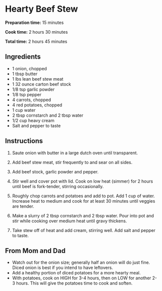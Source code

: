 # Hearty Beef Stew

**Preparation time:** 15 minutes

**Cook time:** 2 hours 30 minutes

**Total time:** 2 hours 45 minutes

## Ingredients

- 1 onion, chopped
- 1 tbsp butter
- 1 lbs lean beef stew meat
- 1 32 ounce carton beef stock
- 1/8 tsp garlic powder
- 1/8 tsp pepper
- 4 carrots, chopped
- 4 red potatoes, chopped
- 1 cup water
- 2 tbsp cornstarch and 2 tbsp water
- 1/2 cup heavy cream
- Salt and pepper to taste

## Instructions

1. Saute onion with butter in a large dutch oven until transparent.

2. Add beef stew meat, stir frequently to and sear on all sides. 

3. Add beef stock, garlic powder and pepper.

4. Stir well and cover pot with lid. Cook on low heat (simmer) for 2 hours until beef is fork-tender, stirring occasionally.

5. Roughly chop carrots and potatoes and add to pot. Add 1 cup of water. Increase heat to medium and cook for at least 30 minutes until veggies are tender.

6. Make a slurry of 2 tbsp cornstarch and 2 tbsp water. Pour into pot and stir while cooking over medium heat until gravy thickens.

7. Take stew off of heat and add cream, stirring well. Add salt and pepper to taste.

## From Mom and Dad

- Watch out for the onion size; generally half an onion will do just fine. Diced onion is best if you intend to have leftovers.
- Add a healthy portion of diced potatoes for a more hearty meal.
- With potatoes, cook on HIGH for 3-4 hours, then on LOW for another 2-3 hours. This will give the potatoes time to cook and soften.
